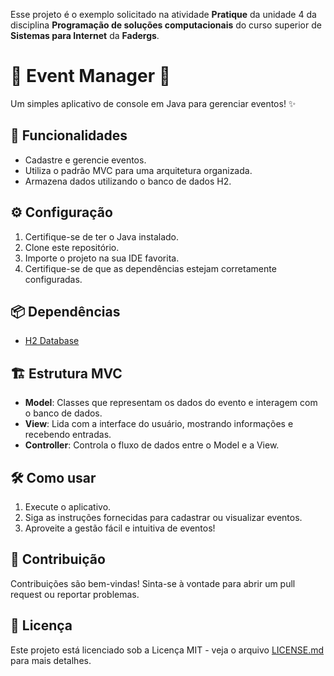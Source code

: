 Esse projeto é o exemplo solicitado na atividade **Pratique** da unidade 4 da disciplina **Programação de soluções computacionais** do curso superior de **Sistemas para Internet** da **Fadergs**. 

# 🎉 Event Manager 📅

Um simples aplicativo de console em Java para gerenciar eventos! ✨

## 🚀 Funcionalidades

- Cadastre e gerencie eventos.
- Utiliza o padrão MVC para uma arquitetura organizada.
- Armazena dados utilizando o banco de dados H2.

## ⚙️ Configuração

1. Certifique-se de ter o Java instalado.
2. Clone este repositório.
3. Importe o projeto na sua IDE favorita.
4. Certifique-se de que as dependências estejam corretamente configuradas.

## 📦 Dependências

- [H2 Database](https://www.h2database.com/html/main.html)

## 🏗️ Estrutura MVC

- **Model**: Classes que representam os dados do evento e interagem com o banco de dados.
- **View**: Lida com a interface do usuário, mostrando informações e recebendo entradas.
- **Controller**: Controla o fluxo de dados entre o Model e a View.

## 🛠️ Como usar

1. Execute o aplicativo.
2. Siga as instruções fornecidas para cadastrar ou visualizar eventos.
3. Aproveite a gestão fácil e intuitiva de eventos!

## 📝 Contribuição

Contribuições são bem-vindas! Sinta-se à vontade para abrir um pull request ou reportar problemas.

## 📄 Licença

Este projeto está licenciado sob a Licença MIT - veja o arquivo [LICENSE.md](LICENSE.md) para mais detalhes.
